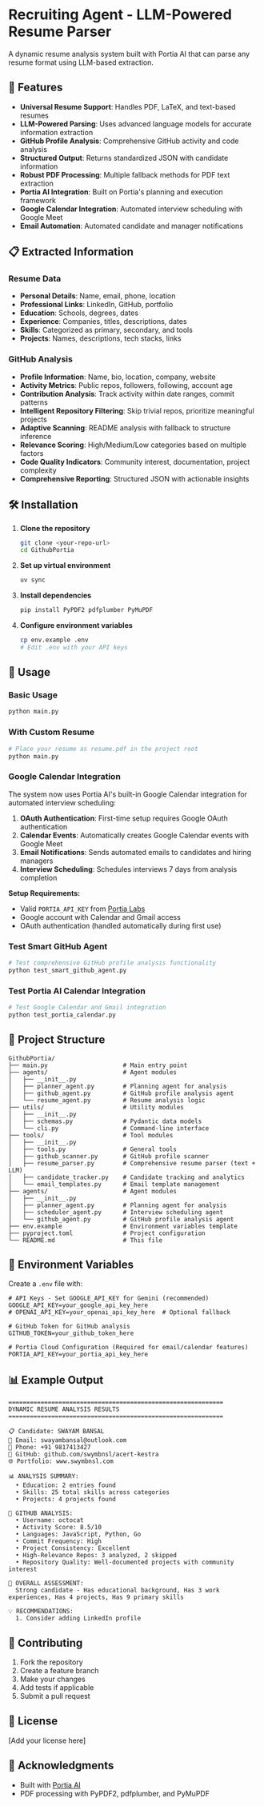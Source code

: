 # Recruiting Agent - LLM-Powered Resume Parser

A dynamic resume analysis system built with Portia AI that can parse any resume format using LLM-based extraction.

## 🚀 Features

- **Universal Resume Support**: Handles PDF, LaTeX, and text-based resumes
- **LLM-Powered Parsing**: Uses advanced language models for accurate information extraction
- **GitHub Profile Analysis**: Comprehensive GitHub activity and code analysis
- **Structured Output**: Returns standardized JSON with candidate information
- **Robust PDF Processing**: Multiple fallback methods for PDF text extraction
- **Portia AI Integration**: Built on Portia's planning and execution framework
- **Google Calendar Integration**: Automated interview scheduling with Google Meet
- **Email Automation**: Automated candidate and manager notifications

## 📋 Extracted Information

### Resume Data
- **Personal Details**: Name, email, phone, location
- **Professional Links**: LinkedIn, GitHub, portfolio
- **Education**: Schools, degrees, dates
- **Experience**: Companies, titles, descriptions, dates
- **Skills**: Categorized as primary, secondary, and tools
- **Projects**: Names, descriptions, tech stacks, links

### GitHub Analysis
- **Profile Information**: Name, bio, location, company, website
- **Activity Metrics**: Public repos, followers, following, account age
- **Contribution Analysis**: Track activity within date ranges, commit patterns
- **Intelligent Repository Filtering**: Skip trivial repos, prioritize meaningful projects
- **Adaptive Scanning**: README analysis with fallback to structure inference
- **Relevance Scoring**: High/Medium/Low categories based on multiple factors
- **Code Quality Indicators**: Community interest, documentation, project complexity
- **Comprehensive Reporting**: Structured JSON with actionable insights

## 🛠️ Installation

1. **Clone the repository**
   ```bash
   git clone <your-repo-url>
   cd GithubPortia
   ```

2. **Set up virtual environment**
   ```bash
   uv sync
   ```

3. **Install dependencies**
   ```bash
   pip install PyPDF2 pdfplumber PyMuPDF
   ```

4. **Configure environment variables**
   ```bash
   cp env.example .env
   # Edit .env with your API keys
   ```

## 🔧 Usage

### Basic Usage
```bash
python main.py
```

### With Custom Resume
```bash
# Place your resume as resume.pdf in the project root
python main.py
```

### Google Calendar Integration

The system now uses Portia AI's built-in Google Calendar integration for automated interview scheduling:

1. **OAuth Authentication**: First-time setup requires Google OAuth authentication
2. **Calendar Events**: Automatically creates Google Calendar events with Google Meet
3. **Email Notifications**: Sends automated emails to candidates and hiring managers
4. **Interview Scheduling**: Schedules interviews 7 days from analysis completion

**Setup Requirements:**
- Valid `PORTIA_API_KEY` from [Portia Labs](https://app.portialabs.ai/)
- Google account with Calendar and Gmail access
- OAuth authentication (handled automatically during first use)

### Test Smart GitHub Agent
```bash
# Test comprehensive GitHub profile analysis functionality
python test_smart_github_agent.py
```

### Test Portia AI Calendar Integration
```bash
# Test Google Calendar and Gmail integration
python test_portia_calendar.py
```

## 📁 Project Structure

```
GithubPortia/
├── main.py                     # Main entry point
├── agents/                     # Agent modules
│   ├── __init__.py
│   ├── planner_agent.py        # Planning agent for analysis
│   ├── github_agent.py         # GitHub profile analysis agent
│   └── resume_agent.py         # Resume analysis logic
├── utils/                      # Utility modules
│   ├── __init__.py
│   ├── schemas.py              # Pydantic data models
│   └── cli.py                  # Command-line interface
├── tools/                      # Tool modules
│   ├── __init__.py
│   ├── tools.py                # General tools
│   ├── github_scanner.py       # GitHub profile scanner
│   ├── resume_parser.py        # Comprehensive resume parser (text + LLM)
│   ├── candidate_tracker.py    # Candidate tracking and analytics
│   └── email_templates.py      # Email template management
├── agents/                     # Agent modules
│   ├── __init__.py
│   ├── planner_agent.py        # Planning agent for analysis
│   ├── scheduler_agent.py      # Interview scheduling agent
│   └── github_agent.py         # GitHub profile analysis agent
├── env.example                 # Environment variables template
├── pyproject.toml              # Project configuration
└── README.md                   # This file
```

## 🔑 Environment Variables

Create a `.env` file with:
```env
# API Keys - Set GOOGLE_API_KEY for Gemini (recommended)
GOOGLE_API_KEY=your_google_api_key_here
# OPENAI_API_KEY=your_openai_api_key_here  # Optional fallback

# GitHub Token for GitHub analysis
GITHUB_TOKEN=your_github_token_here

# Portia Cloud Configuration (Required for email/calendar features)
PORTIA_API_KEY=your_portia_api_key_here
```

## 📊 Example Output

```
============================================================
DYNAMIC RESUME ANALYSIS RESULTS
============================================================

📋 Candidate: SWAYAM BANSAL
📧 Email: swayambansal@outlook.com
📱 Phone: +91 9817413427
🐙 GitHub: github.com/swymbnsl/acert-kestra
🌐 Portfolio: www.swymbnsl.com

📊 ANALYSIS SUMMARY:
  • Education: 2 entries found
  • Skills: 25 total skills across categories
  • Projects: 4 projects found

🐙 GITHUB ANALYSIS:
  • Username: octocat
  • Activity Score: 8.5/10
  • Languages: JavaScript, Python, Go
  • Commit Frequency: High
  • Project Consistency: Excellent
  • High-Relevance Repos: 3 analyzed, 2 skipped
  • Repository Quality: Well-documented projects with community interest

🎯 OVERALL ASSESSMENT:
  Strong candidate - Has educational background, Has 3 work experiences, Has 4 projects, Has 9 primary skills

💡 RECOMMENDATIONS:
  1. Consider adding LinkedIn profile
```

## 🤝 Contributing

1. Fork the repository
2. Create a feature branch
3. Make your changes
4. Add tests if applicable
5. Submit a pull request

## 📝 License

[Add your license here]

## 🙏 Acknowledgments

- Built with [Portia AI](https://portialabs.ai/)
- PDF processing with PyPDF2, pdfplumber, and PyMuPDF
